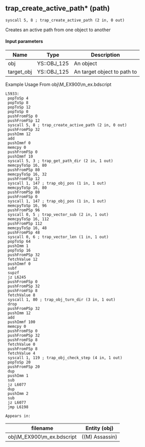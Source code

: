 ## trap_create_active_path* (path)

`syscall 5, 8 ; trap_create_active_path (2 in, 0 out)`

Creates an active path from one object to another

#### Input parameters
| Name | Type | Description
|------|------|------------
| obj   | YS::OBJ_125   | An object
| target_obj   | YS::OBJ_125   | An target object to path to


Example Usage From obj\M_EX900\m_ex.bdscript
```plaintext
L5933:
 popToSp 4
 popToSp 8
 popToSp 12
 popToSp 0
 pushFromFSp 0
 pushFromFSp 12
 syscall 5, 8 ; trap_create_active_path (2 in, 0 out)
 pushFromPSp 32
 pushImm 12
 add 
 pushImmf 0
 memcpy 0
 pushFromFSp 0
 pushImmf 10
 syscall 5, 3 ; trap_get_path_dir (2 in, 1 out)
 memcpyToSp 16, 80
 pushFromPSp 80
 memcpyToSp 16, 32
 pushFromFSp 12
 syscall 1, 147 ; trap_obj_pos (1 in, 1 out)
 memcpyToSp 16, 80
 pushFromPSp 80
 pushFromFSp 0
 syscall 1, 147 ; trap_obj_pos (1 in, 1 out)
 memcpyToSp 16, 96
 pushFromPSp 96
 syscall 0, 5 ; trap_vector_sub (2 in, 1 out)
 memcpyToSp 16, 112
 pushFromPSp 112
 memcpyToSp 16, 48
 pushFromPSp 48
 syscall 0, 6 ; trap_vector_len (1 in, 1 out)
 popToSp 64
 pushImm 1
 popToSp 16
 pushFromPSp 32
 fetchValue 12
 pushImmf 0
 subf 
 supzf 
 jz L6245
 pushFromFSp 0
 pushFromPSp 32
 pushFromFSp 8
 fetchValue 8
 syscall 1, 80 ; trap_obj_turn_dir (3 in, 1 out)
 drop 
 pushFromPSp 32
 pushImm 12
 add 
 pushImmf 100
 memcpy 0
 pushFromFSp 0
 pushFromPSp 32
 pushFromFSp 8
 fetchValue 0
 pushFromFSp 8
 fetchValue 4
 syscall 1, 119 ; trap_obj_check_step (4 in, 1 out)
 popToSp 20
 pushFromFSp 20
 dup 
 pushImm 1
 sub 
 jz L6077
 dup 
 pushImm 2
 sub 
 jz L6077
 jmp L6198
```





	Appears in:
| filename | Entity (obj)
|----------|-------------
| obj\M_EX900\m_ex.bdscript       | ((M) Assassin)          



